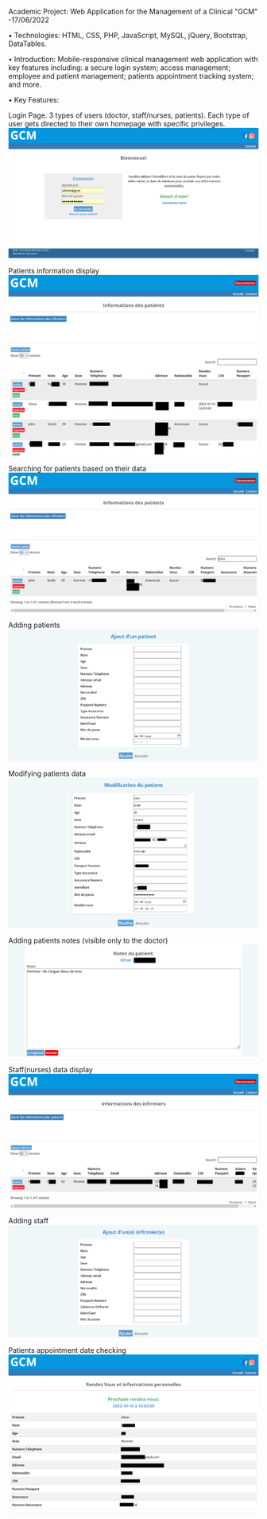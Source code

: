 Academic Project: Web Application for the Management of a Clinical "GCM"
-17/06/2022

• Technologies:
HTML, CSS, PHP, JavaScript, MySQL, jQuery, Bootstrap, DataTables.

• Introduction:
Mobile-responsive clinical management web application with key features including: a secure login system; access management; employee and patient management; patients appointment tracking system; and more.

• Key Features:

Login Page. 3 types of users (doctor, staff/nurses, patients). Each type of user gets directed to their own homepage with specific privileges.
<img src="./preview/home_pv.png">

Patients information display
<img src="./preview/patients_info_pv.png">

Searching for patients based on their data
<img src="./preview/search_feature-pv.png">

Adding patients
<img src="./preview/add_patient_pv.png">

Modifying patients data
<img src="./preview/patients_info_modify_pv.png">

Adding patients notes (visible only to the doctor)
<img src="./preview/patients_notes_pv.png">

Staff(nurses) data display
<img src="./preview/staff_info_pv.png">

Adding staff
<img src="./preview/add_staff_pv.png">

Patients appointment date checking
<img src="./preview/rdv_date_patient_pv.png">
